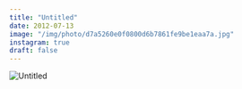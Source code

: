```yaml
---
title: "Untitled"
date: 2012-07-13
image: "/img/photo/d7a5260e0f0800d6b7861fe9be1eaa7a.jpg"
instagram: true
draft: false
---
```


![Untitled](/img/photo/d7a5260e0f0800d6b7861fe9be1eaa7a.jpg)
